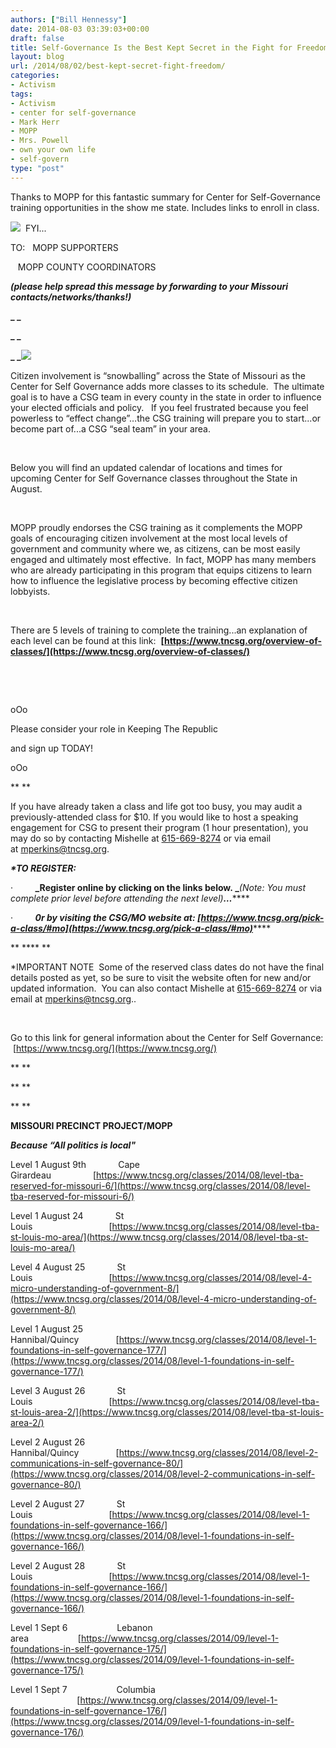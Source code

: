 ```yaml
---
authors: ["Bill Hennessy"]
date: 2014-08-03 03:39:03+00:00
draft: false
title: Self-Governance Is the Best Kept Secret in the Fight for Freedom
layout: blog
url: /2014/08/02/best-kept-secret-fight-freedom/
categories:
- Activism
tags:
- Activism
- center for self-governance
- Mark Herr
- MOPP
- Mrs. Powell
- own your own life
- self-govern
type: "post"
---
```


Thanks to MOPP for this fantastic summary for Center for Self-Governance training opportunities in the show me state. Includes links to enroll in class.



![](https://ci4.googleusercontent.com/proxy/AB25pThntXDCZbx9fDevJj-gxU34GW0axmIVdztPnQET2f9GlVoiw5oWgMo3zYawHcGTyurbGxIQ7zZ37x8YUncBwX-RVEYvXGYLB4jexw=s0-d-e1-ft#https://www.moprecinctproject.org/index_htm_files/5842.png)
 FYI...









TO:   MOPP SUPPORTERS





   MOPP COUNTY COORDINATORS









**_(please help spread this message by forwarding to your Missouri contacts/networks/thanks!)_**





**_ _**





**_ _**





**_ _**![](https://ci4.googleusercontent.com/proxy/-8_jK5tAaNn_SvzfNirP7NPC3qzdKfPxxfLI5Na7ivGhgLvf7HrWBbf0CI63YXNuDw6tFvJcz_zuZwrOHIiYvQV8usLsdhvkc19MMmMWXyhSZRkhwQcvQkp0gETNiR4JOEFQZvaRvdpbmxlfMypfnrsICBc_hYAfPx7qOjkQ=s0-d-e1-ft#https://encrypted-tbn0.gstatic.com/images?q=tbn:ANd9GcQ8g-JgbLuHk4khkmF0kHpUKtiEIFsLS9oHRu6VXGsTPXBZu-zP)














Citizen involvement is “snowballing” across the State of Missouri as the Center for Self Governance adds more classes to its schedule.  The ultimate goal is to have a CSG team in every county in the state in order to influence your elected officials and policy.   If you feel frustrated because you feel powerless to “effect change”…the CSG training will prepare you to start...or become part of...a CSG “seal team” in your area. 





 





Below you will find an updated calendar of locations and times for upcoming Center for Self Governance classes throughout the State in August.   





 





MOPP proudly endorses the CSG training as it complements the MOPP goals of encouraging citizen involvement at the most local levels of government and community where we, as citizens, can be most easily engaged and ultimately most effective.  In fact, MOPP has many members who are already participating in this program that equips citizens to learn how to influence the legislative process by becoming effective citizen lobbyists.





 





There are 5 levels of training to complete the training...an explanation of each level can be found at this link:  **[https://www.tncsg.org/overview-of-classes/](https://www.tncsg.org/overview-of-classes/)**





 





 





oOo





Please consider your role in Keeping The Republic 





and sign up TODAY!





oOo





** **





If you have already taken a class and life got too busy, you may audit a previously-attended class for $10. If you would like to host a speaking engagement for CSG to present their program (1 hour presentation), you may do so by contacting Mishelle at [615-669-8274](tel:615-669-8274) or via email at [mperkins@tncsg.org](mailto:mperkins@tncsg.org).













**_*TO REGISTER:_**





·         **_Register online by clicking on the links below. _**_(Note: You must complete prior level before attending the next level)_**_…_******





·         **_0r by visiting the CSG/MO website at: [https://www.tncsg.org/pick-a-class/#mo](https://www.tncsg.org/pick-a-class/#mo)_******





** **** **





*IMPORTANT NOTE  Some of the reserved class dates do not have the final details posted as yet, so be sure to visit the website often for new and/or updated information.  You can also contact Mishelle at [615-669-8274](tel:615-669-8274) or via email at [mperkins@tncsg.org](mailto:mperkins@tncsg.org)..









 





Go to this link for general information about the Center for Self Governance:  [https://www.tncsg.org/](https://www.tncsg.org/)





** **





** **





** **





**MISSOURI PRECINCT PROJECT/MOPP**





**_Because “All politics is local"_**















Level 1 August 9th             Cape Girardeau                 [https://www.tncsg.org/classes/2014/08/level-tba-reserved-for-missouri-6/](https://www.tncsg.org/classes/2014/08/level-tba-reserved-for-missouri-6/)



Level 1 August 24             St Louis                               [https://www.tncsg.org/classes/2014/08/level-tba-st-louis-mo-area/](https://www.tncsg.org/classes/2014/08/level-tba-st-louis-mo-area/)



Level 4 August 25             St Louis                               [https://www.tncsg.org/classes/2014/08/level-4-micro-understanding-of-government-8/](https://www.tncsg.org/classes/2014/08/level-4-micro-understanding-of-government-8/)



Level 1 August 25             Hannibal/Quincy               [https://www.tncsg.org/classes/2014/08/level-1-foundations-in-self-governance-177/](https://www.tncsg.org/classes/2014/08/level-1-foundations-in-self-governance-177/)



Level 3 August 26             St Louis                               [https://www.tncsg.org/classes/2014/08/level-tba-st-louis-area-2/](https://www.tncsg.org/classes/2014/08/level-tba-st-louis-area-2/)



Level 2 August 26             Hannibal/Quincy               [https://www.tncsg.org/classes/2014/08/level-2-communications-in-self-governance-80/](https://www.tncsg.org/classes/2014/08/level-2-communications-in-self-governance-80/)



Level 2 August 27             St Louis                               [https://www.tncsg.org/classes/2014/08/level-1-foundations-in-self-governance-166/](https://www.tncsg.org/classes/2014/08/level-1-foundations-in-self-governance-166/)



Level 2 August 28             St Louis                               [https://www.tncsg.org/classes/2014/08/level-1-foundations-in-self-governance-166/](https://www.tncsg.org/classes/2014/08/level-1-foundations-in-self-governance-166/)



Level 1 Sept 6                    Lebanon area                    [https://www.tncsg.org/classes/2014/09/level-1-foundations-in-self-governance-175/](https://www.tncsg.org/classes/2014/09/level-1-foundations-in-self-governance-175/)



Level 1 Sept 7                    Columbia                            [https://www.tncsg.org/classes/2014/09/level-1-foundations-in-self-governance-176/](https://www.tncsg.org/classes/2014/09/level-1-foundations-in-self-governance-176/)



